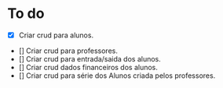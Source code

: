# To do



- [x] Criar crud para alunos.
- [] Criar crud para professores.
- [] Criar crud para entrada/saida dos alunos.
- [] Criar crud dados financeiros dos alunos.
- [] Criar crud para série dos Alunos criada pelos professores.
